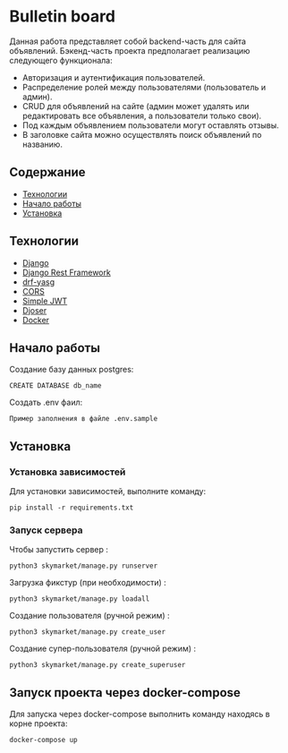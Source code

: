 # Bulletin board
Данная работа представляет собой backend-часть для сайта объявлений. Бэкенд-часть проекта предполагает реализацию следующего функционала:

- Авторизация и аутентификация пользователей.
- Распределение ролей между пользователями (пользователь и админ).
- CRUD для объявлений на сайте (админ может удалять или редактировать все объявления, а пользователи только свои).
- Под каждым объявлением пользователи могут оставлять отзывы.
- В заголовке сайта можно осуществлять поиск объявлений по названию.

## Содержание
- [Технологии](#технологии)
- [Начало работы](#начало-работы)
- [Установка](#установка)



## Технологии
- [Django](https://www.djangoproject.com/)
- [Django Rest Framework](https://www.django-rest-framework.org/)
- [drf-yasg](https://drf-yasg.readthedocs.io/en/stable/)
- [CORS](https://pypi.org/project/django-cors-headers/)
- [Simple JWT](https://django-rest-framework-simplejwt.readthedocs.io/en/latest/)
- [Djoser](https://djoser.readthedocs.io/en/latest/index.html)
- [Docker](https://www.docker.com/)

## Начало работы


Создание базу данных postgres:
```
CREATE DATABASE db_name
```
Создать .env фаил:
```
Пример заполнения в файле .env.sample
```

## Установка

### Установка зависимостей
Для установки зависимостей, выполните команду:
```
pip install -r requirements.txt
```

### Запуск сервера
Чтобы запустить сервер :
```
python3 skymarket/manage.py runserver
```
Загрузка фикстур (при необходимости) :
```
python3 skymarket/manage.py loadall
```
Создание пользователя (ручной режим) :
```
python3 skymarket/manage.py create_user
```
Создание супер-пользователя (ручной режим) :
```
python3 skymarket/manage.py create_superuser
```

## Запуск проекта через docker-compose

Для запуска через docker-compose выполнить команду находясь в корне проекта:
```
docker-compose up
```

